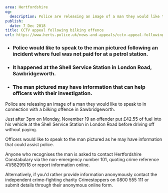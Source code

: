 ```yaml
area: Hertfordshire
og:
  description: Police are releasing an image of a man they would like to speak to in connection with a bilking offence in Sawbridgeworth.
publish:
  date: 7 Dec 2018
title: CCTV appeal following bilking offence
url: https://www.herts.police.uk/news-and-appeals/cctv-appeal-following-bilking-offence-2199A
```

* ### Police would like to speak to the man pictured following an incident where fuel was not paid for at a petrol station.

 * ### It happened at the Shell Service Station in London Road, Sawbridgeworth.

 * ### The man pictured may have information that can help officers with their investigation.

Police are releasing an image of a man they would like to speak to in connection with a bilking offence in Sawbridgeworth.

Just after 3pm on Monday, November 19 an offender put £42.55 of fuel into his vehicle at the Shell Service Station in London Road before driving off without paying.

Officers would like to speak to the man pictured as he may have information that could assist police.

Anyone who recognises the man is asked to contact Hertfordshire Constabulary via the non-emergency number 101, quoting crime reference 41/58299/18 or report information online.

Alternatively, if you'd rather provide information anonymously contact the independent crime-fighting charity Crimestoppers on 0800 555 111 or submit details through their anonymous online form.
